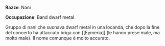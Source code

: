 **Razze**: Nani

**Occupazione**: Band dwarf metal

Gruppo di nani che suonava dwarf metal in una locanda, che dopo la fine del concerto ha attaccato briga con [[Eymeria]] (le hanno prese male, ma molto male).
Il nome comunque è molto accurato.